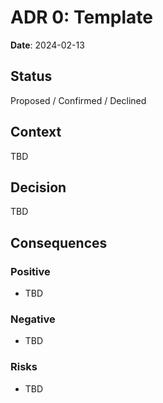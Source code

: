 # ADR 0: Template

**Date**: 2024-02-13

## Status
Proposed / Confirmed / Declined

## Context
TBD

## Decision
TBD

## Consequences

### Positive
- TBD

### Negative
- TBD

### Risks
- TBD
